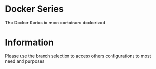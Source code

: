 
# Docker Series

The Docker Series to most containers dockerized

# Information

Please use the branch selection to access others configurations to most need and purposes


